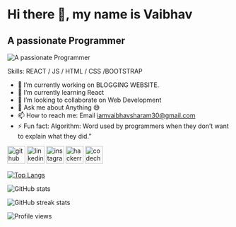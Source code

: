 ###  <h1>Hi there 👋, my name is Vaibhav </h1> 
####  <h2> A passionate Programmer </h2>
![A passionate Programmer](https://images.unsplash.com/photo-1623479322729-28b25c16b011?ixid=MnwxMjA3fDB8MHxwaG90by1wYWdlfHx8fGVufDB8fHx8&ixlib=rb-1.2.1&auto=format&fit=crop&w=750&q=80)


Skills:  REACT / JS / HTML / CSS /BOOTSTRAP

- 🔭 I’m currently working on BLOGGING WEBSITE. 
- 🌱 I’m currently learning React 
- 👯 I’m looking to collaborate on Web Development 
- 💬 Ask me about Anything 😅 
- 📫 How to reach me:  Email iamvaibhavsharam30@gmail.com 
- ⚡ Fun fact: Algorithm: Word used by programmers when they don’t want to explain what they did.”  


[<img src='https://cdn.jsdelivr.net/npm/simple-icons@3.0.1/icons/github.svg' alt='github' height='40'>](https://github.com/vaibhavsharma308)  [<img src='https://cdn.jsdelivr.net/npm/simple-icons@3.0.1/icons/linkedin.svg' alt='linkedin' height='40'>](https://www.linkedin.com/in/https://www.linkedin.com/in/vaibhav-s-70b14413a//)  [<img src='https://cdn.jsdelivr.net/npm/simple-icons@3.0.1/icons/instagram.svg' alt='instagram' height='40'>](https://www.instagram.com/vaibhavsharma30/)  [<img src='https://cdn.jsdelivr.net/npm/simple-icons@3.0.1/icons/hackerrank.svg' alt='hackerrank' height='40'>](it_1901640130064)  [<img src='https://cdn.jsdelivr.net/npm/simple-icons@3.0.1/icons/codechef.svg' alt='codechef' height='40'>](https://www.codechef.com/users/vaibhv_300)  

[![Top Langs](https://github-readme-stats.vercel.app/api/top-langs/?username=vaibhavsharma308)](https://github.com/anuraghazra/github-readme-stats)

![GitHub stats](https://github-readme-stats.vercel.app/api?username=vaibhavsharma308&show_icons=true&count_private=true)  

<!-- ![GitHub Activity Graph](https://activity-graph.herokuapp.com/graph?username=vaibhavsharma308)   -->

![GitHub streak stats](https://github-readme-streak-stats.herokuapp.com/?user=vaibhavsharma308)  

![Profile views](https://gpvc.arturio.dev/vaibhavsharma308)  
